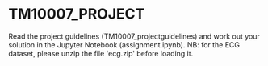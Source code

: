 # TM10007_PROJECT

Read the project guidelines (TM10007_projectguidelines) and work out your solution in the Jupyter Notebook (assignment.ipynb).
NB: for the ECG dataset, please unzip the file 'ecg.zip' before loading it.
